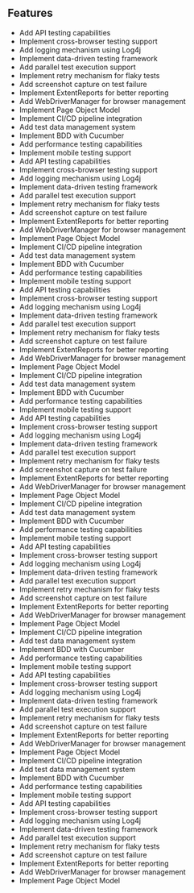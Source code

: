 

## Features
- Add API testing capabilities
- Implement cross-browser testing support
- Add logging mechanism using Log4j
- Implement data-driven testing framework
- Add parallel test execution support
- Implement retry mechanism for flaky tests
- Add screenshot capture on test failure
- Implement ExtentReports for better reporting
- Add WebDriverManager for browser management
- Implement Page Object Model
- Implement CI/CD pipeline integration
- Add test data management system
- Implement BDD with Cucumber
- Add performance testing capabilities
- Implement mobile testing support
- Add API testing capabilities
- Implement cross-browser testing support
- Add logging mechanism using Log4j
- Implement data-driven testing framework
- Add parallel test execution support
- Implement retry mechanism for flaky tests
- Add screenshot capture on test failure
- Implement ExtentReports for better reporting
- Add WebDriverManager for browser management
- Implement Page Object Model
- Implement CI/CD pipeline integration
- Add test data management system
- Implement BDD with Cucumber
- Add performance testing capabilities
- Implement mobile testing support
- Add API testing capabilities
- Implement cross-browser testing support
- Add logging mechanism using Log4j
- Implement data-driven testing framework
- Add parallel test execution support
- Implement retry mechanism for flaky tests
- Add screenshot capture on test failure
- Implement ExtentReports for better reporting
- Add WebDriverManager for browser management
- Implement Page Object Model
- Implement CI/CD pipeline integration
- Add test data management system
- Implement BDD with Cucumber
- Add performance testing capabilities
- Implement mobile testing support
- Add API testing capabilities
- Implement cross-browser testing support
- Add logging mechanism using Log4j
- Implement data-driven testing framework
- Add parallel test execution support
- Implement retry mechanism for flaky tests
- Add screenshot capture on test failure
- Implement ExtentReports for better reporting
- Add WebDriverManager for browser management
- Implement Page Object Model
- Implement CI/CD pipeline integration
- Add test data management system
- Implement BDD with Cucumber
- Add performance testing capabilities
- Implement mobile testing support
- Add API testing capabilities
- Implement cross-browser testing support
- Add logging mechanism using Log4j
- Implement data-driven testing framework
- Add parallel test execution support
- Implement retry mechanism for flaky tests
- Add screenshot capture on test failure
- Implement ExtentReports for better reporting
- Add WebDriverManager for browser management
- Implement Page Object Model
- Implement CI/CD pipeline integration
- Add test data management system
- Implement BDD with Cucumber
- Add performance testing capabilities
- Implement mobile testing support
- Add API testing capabilities
- Implement cross-browser testing support
- Add logging mechanism using Log4j
- Implement data-driven testing framework
- Add parallel test execution support
- Implement retry mechanism for flaky tests
- Add screenshot capture on test failure
- Implement ExtentReports for better reporting
- Add WebDriverManager for browser management
- Implement Page Object Model
- Implement CI/CD pipeline integration
- Add test data management system
- Implement BDD with Cucumber
- Add performance testing capabilities
- Implement mobile testing support
- Add API testing capabilities
- Implement cross-browser testing support
- Add logging mechanism using Log4j
- Implement data-driven testing framework
- Add parallel test execution support
- Implement retry mechanism for flaky tests
- Add screenshot capture on test failure
- Implement ExtentReports for better reporting
- Add WebDriverManager for browser management
- Implement Page Object Model
